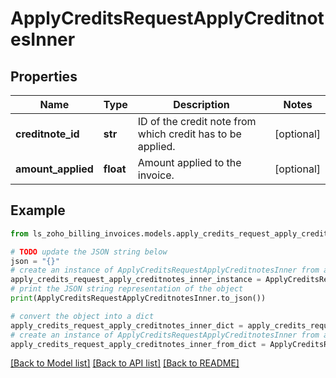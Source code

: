 # ApplyCreditsRequestApplyCreditnotesInner


## Properties

Name | Type | Description | Notes
------------ | ------------- | ------------- | -------------
**creditnote_id** | **str** | ID of the credit note from which credit has to be applied. | [optional] 
**amount_applied** | **float** | Amount applied to the invoice. | [optional] 

## Example

```python
from ls_zoho_billing_invoices.models.apply_credits_request_apply_creditnotes_inner import ApplyCreditsRequestApplyCreditnotesInner

# TODO update the JSON string below
json = "{}"
# create an instance of ApplyCreditsRequestApplyCreditnotesInner from a JSON string
apply_credits_request_apply_creditnotes_inner_instance = ApplyCreditsRequestApplyCreditnotesInner.from_json(json)
# print the JSON string representation of the object
print(ApplyCreditsRequestApplyCreditnotesInner.to_json())

# convert the object into a dict
apply_credits_request_apply_creditnotes_inner_dict = apply_credits_request_apply_creditnotes_inner_instance.to_dict()
# create an instance of ApplyCreditsRequestApplyCreditnotesInner from a dict
apply_credits_request_apply_creditnotes_inner_from_dict = ApplyCreditsRequestApplyCreditnotesInner.from_dict(apply_credits_request_apply_creditnotes_inner_dict)
```
[[Back to Model list]](../README.md#documentation-for-models) [[Back to API list]](../README.md#documentation-for-api-endpoints) [[Back to README]](../README.md)



